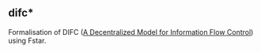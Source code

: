 difc*
-----

Formalisation of DIFC 
([A Decentralized Model for Information Flow Control](https://www.cs.cornell.edu/andru/papers/iflow-sosp97/paper.html)) using Fstar.



